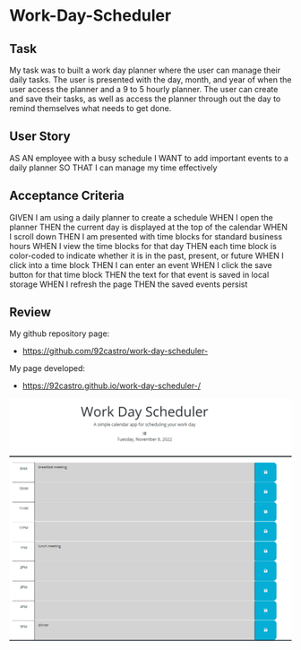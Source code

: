 # Work-Day-Scheduler

## Task

My task was to built a work day planner where the user can manage their daily tasks. The user is presented with the day, month, and year of when the user access the planner and a 9 to 5 hourly planner. The user can create and save their tasks, as well as access the planner through out the day to remind themselves what needs to get done.

## User Story

AS AN employee with a busy schedule
I WANT to add important events to a daily planner
SO THAT I can manage my time effectively

## Acceptance Criteria

GIVEN I am using a daily planner to create a schedule
WHEN I open the planner
THEN the current day is displayed at the top of the calendar
WHEN I scroll down
THEN I am presented with time blocks for standard business hours
WHEN I view the time blocks for that day
THEN each time block is color-coded to indicate whether it is in the past, present, or future
WHEN I click into a time block
THEN I can enter an event
WHEN I click the save button for that time block
THEN the text for that event is saved in local storage
WHEN I refresh the page
THEN the saved events persist

## Review

My github repository page:

- https://github.com/92castro/work-day-scheduler-

My page developed:

- https://92castro.github.io/work-day-scheduler-/

![screenshot of my project](/Assets/planner.PNG)
